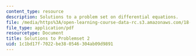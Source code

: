 ```yaml
---
content_type: resource
description: Solutions to a problem set on differential equations.
file: /media/https%3A/open-learning-course-data-rc.s3.amazonaws.com/18-034-honors-differential-equations-spring-2009/1c1bd17f7022be380546304ab09d9891_MIT18_034s09_sol_pset02.pdf
file_type: application/pdf
resourcetype: Document
title: Solutions to Problemset 2
uid: 1c1bd17f-7022-be38-0546-304ab09d9891
---
```

